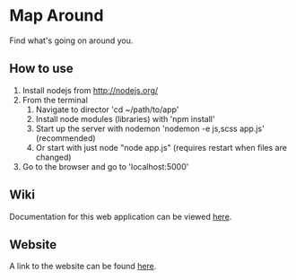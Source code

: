 # Map Around

Find what's going on around you.

## How to use

1. Install nodejs from http://nodejs.org/
2. From the terminal
    1. Navigate to director 'cd ~/path/to/app'
    2. Install node modules (libraries) with 'npm install'
    3. Start up the server with nodemon 'nodemon -e js,scss app.js' (recommended)
    4. Or start with just node "node app.js" (requires restart when files are changed)
3. Go to the browser and go to 'localhost:5000'

## Wiki

Documentation for this web application can be viewed [here](https://github.com/sean-hill/map-around/wiki).

## Website

A link to the website can be found [here](http://maparound.herokuapp.com).